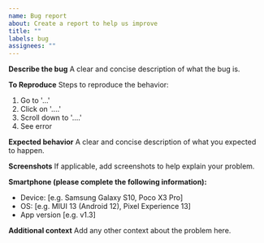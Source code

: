 ```yaml
---
name: Bug report
about: Create a report to help us improve
title: ""
labels: bug
assignees: ""
---
```


**Describe the bug**
A clear and concise description of what the bug is.

**To Reproduce**
Steps to reproduce the behavior:

1. Go to '...'
2. Click on '....'
3. Scroll down to '....'
4. See error

**Expected behavior**
A clear and concise description of what you expected to happen.

**Screenshots**
If applicable, add screenshots to help explain your problem.

**Smartphone (please complete the following information):**

- Device: [e.g. Samsung Galaxy S10, Poco X3 Pro]
- OS: [e.g. MIUI 13 (Android 12), Pixel Experience 13]
- App version [e.g. v1.3]

**Additional context**
Add any other context about the problem here.
